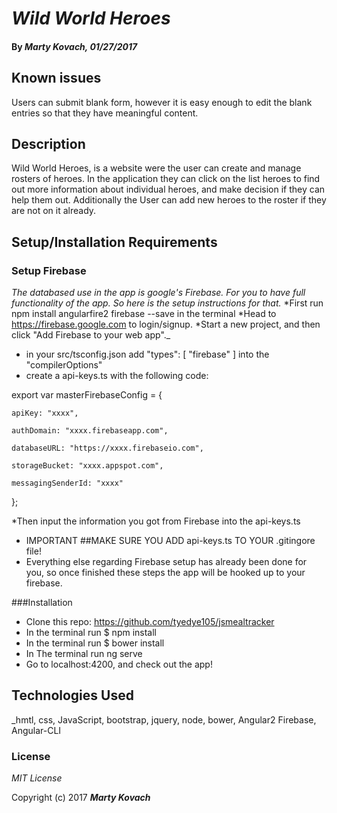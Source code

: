 # _Wild World Heroes_

#### By _**Marty Kovach**, 01/27/2017_


## Known issues

Users can submit blank form, however it is easy enough to edit the blank entries so that they have meaningful content.

## Description

Wild World Heroes, is a website were the user can create and manage rosters of heroes. In the application they can click on the list heroes to find out more information about individual heroes, and make decision if they can help them out. Additionally the User can add new heroes to the roster if they are not on it already.

## Setup/Installation Requirements
### Setup Firebase
  _The databased use in the app is google's Firebase.  For you to have full functionality of the app. So here is the setup instructions for that._
   *First run npm install angularfire2 firebase --save in the terminal
   *Head to https://firebase.google.com to login/signup.
   *Start a new project, and then click "Add Firebase to your web app"._
   * in your src/tsconfig.json add "types": [ "firebase" ] into the "compilerOptions"
   * create a api-keys.ts with the following code:

   export var masterFirebaseConfig = {  

    apiKey: "xxxx",  

    authDomain: "xxxx.firebaseapp.com",  

    databaseURL: "https://xxxx.firebaseio.com",  

    storageBucket: "xxxx.appspot.com",  

    messagingSenderId: "xxxx"  

  };  


 *Then input the information you got from Firebase into the api-keys.ts
 * IMPORTANT ##MAKE SURE YOU ADD api-keys.ts TO YOUR .gitingore file!
 * Everything else regarding Firebase setup has already been done for you, so once finished these steps the app will be hooked up to your firebase.

 ###Installation

* Clone this repo: https://github.com/tyedye105/jsmealtracker
* In the terminal run $ npm install
* In the terminal run $ bower install
* In The terminal run ng serve
* Go to localhost:4200, and check out the app!

## Technologies Used

_hmtl, css, JavaScript, bootstrap, jquery, node, bower, Angular2 Firebase, Angular-CLI

### License

*MIT License*

Copyright (c) 2017 **_Marty Kovach_**

